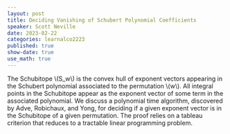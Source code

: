 ```yaml
---
layout: post
title: Deciding Vanishing of Schubert Polynomial Coefficients
speaker: Scott Neville
date: 2023-02-22
categories: learnalco2223
published: true
show-date: true
use_math: true
---
```

The Schubitope \\(S_w\\) is the convex hull of exponent vectors appearing in the Schubert polynomial associated to the permutation \\(w\\). All integral points in the Schubitope appear as the exponent vector of some term in the associated polynomial. We discuss a polynomial time algorithm, discovered by Adve, Robichaux, and Yong, for deciding if a given exponent vector is in the Schubitope of a given permutation. The proof relies on a tableau criterion that reduces to a tractable linear programming problem.